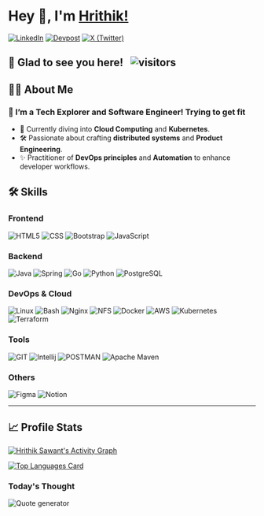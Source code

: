 # Hey 👋, I'm [Hrithik!](https://github.com/HrithikSawant/)

[![LinkedIn](https://img.shields.io/badge/LinkedIn-%230A66C2.svg?style=for-the-badge&logo=linkedin&logoColor=white)](https://in.linkedin.com/in/hrithik-sawant-740a46183)
[![Devpost](https://img.shields.io/badge/Devpost-%23003E54.svg?style=for-the-badge&logo=devpost&logoColor=white)](https://devpost.com/HrithikSawant)
[![X (Twitter)](https://img.shields.io/badge/X-%231DA1F2.svg?style=for-the-badge&logo=twitter&logoColor=white)](https://twitter.com/Hrithiks_)

## 🌟 Glad to see you here! &nbsp; ![visitors](https://visitor-badge.laobi.icu/badge?page_id=HrithikSawant.HrithikSawant)

## 👨‍💻 About Me

### 🚀 I’m a **Tech Explorer and Software Engineer! Trying to get fit**

- 🌱 Currently diving into **Cloud Computing** and **Kubernetes**.
- 🛠 Passionate about crafting **distributed systems** and **Product Engineering**.
- ✨ Practitioner of **DevOps principles** and **Automation** to enhance developer workflows.

## 🛠 Skills

### Frontend

![HTML5](https://img.shields.io/badge/HTML5-E34F26?style=for-the-badge&logo=html5&logoColor=white)
![CSS](https://img.shields.io/badge/CSS3-1572B6?style=for-the-badge&logo=css3&logoColor=white)
![Bootstrap](https://img.shields.io/badge/Bootstrap-563D7C?style=for-the-badge&logo=bootstrap&logoColor=white)
![JavaScript](https://img.shields.io/badge/javascript-%23323330.svg?style=for-the-badge&logo=javascript&logoColor=%23F7DF1E)

### Backend

![Java](https://img.shields.io/badge/Java-%23ED8B00.svg?style=for-the-badge&logo=java&logoColor=white)
![Spring](https://img.shields.io/badge/Spring-%236DB33F.svg?style=for-the-badge&logo=spring&logoColor=white)
![Go](https://img.shields.io/badge/Go-00ADD8?style=for-the-badge&logo=go&logoColor=white)
![Python](https://img.shields.io/badge/Python-FFD43B?style=for-the-badge&logo=python&logoColor=darkgreen)
![PostgreSQL](https://img.shields.io/badge/PostgreSQL-%23316192.svg?style=for-the-badge&logo=postgresql&logoColor=white)

### DevOps & Cloud

![Linux](https://img.shields.io/badge/Linux-FCC624?style=for-the-badge&logo=linux&logoColor=black)
![Bash](https://img.shields.io/badge/Bash-%23121011.svg?style=for-the-badge&logo=gnubash&logoColor=white)
![Nginx](https://img.shields.io/badge/Nginx-%23009639.svg?style=for-the-badge&logo=nginx&logoColor=white)
![NFS](https://img.shields.io/badge/NFS-%23FF9900.svg?style=for-the-badge&logoColor=white)
![Docker](https://img.shields.io/badge/Docker-%232496ED.svg?style=for-the-badge&logo=docker&logoColor=white)
![AWS](https://img.shields.io/badge/AWS-%23FF9900.svg?style=for-the-badge&logo=amazonaws&logoColor=white)
![Kubernetes](https://img.shields.io/badge/Kubernetes-%23326CE5.svg?style=for-the-badge&logo=kubernetes&logoColor=white)
![Terraform](https://img.shields.io/badge/Terraform-%23623C3C.svg?style=for-the-badge&logo=terraform&logoColor=white)

### Tools

![GIT](https://img.shields.io/badge/Git-F05032?style=for-the-badge&logo=git&logoColor=white)
![Intellij](https://img.shields.io/badge/Intellij-2C2255?style=for-the-badge&logo=Intellij&logoColor=white)
![POSTMAN](https://img.shields.io/badge/Postman-FF6C37?style=for-the-badge&logo=Postman&logoColor=white)
![Apache Maven](https://img.shields.io/badge/Apache%20Maven-C71A36?style=for-the-badge&logo=Apache%20Maven&logoColor=white)

### Others

![Figma](https://img.shields.io/badge/figma-%23F24E1E.svg?style=for-the-badge&logo=figma&logoColor=white)
![Notion](https://img.shields.io/badge/Notion-%23000000.svg?style=for-the-badge&logo=notion&logoColor=white)

---

## 📈 Profile Stats

[![Hrithik Sawant's Activity Graph](https://github-readme-activity-graph.vercel.app/graph?username=HrithikSawant&bg_color=0d1117&color=56c3ff&line=8d87f7&point=ffcb00&area=true&hide_border=true&theme=radical)](https://github.com/HrithikSawant)

[![Top Languages Card](https://github-readme-stats.vercel.app/api/top-langs/?username=HrithikSawant&layout=compact&theme=radical)](https://github.com/HrithikSawant)

### Today's Thought

![Quote generator](https://quotes-github-readme.vercel.app/api?type=horizontal&theme=radical)
